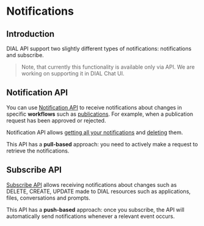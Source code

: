 # Notifications

## Introduction

DIAL API support two slightly different types of notifications: notifications and subscribe.

> Note, that currently this functionality is available only via API. We are working on supporting it in DIAL Chat UI.

## Notification API

You can use [Notification API](https://dialx.ai/dial_api#tag/Notifications/paths/~1v1~1ops~1notification~1list/post) to receive notifications about changes in specific **workflows** such as [publications](/docs/tutorials/2.devops/1.configuration/1.enable-publications-chat.md). For example, when a publication request has been approved or rejected. 

Notification API allows [getting all your notifications](https://dialx.ai/dial_api#tag/Notifications/paths/~1v1~1ops~1notification~1list/post) and [deleting](https://dialx.ai/dial_api#tag/Notifications/paths/~1v1~1ops~1notification~1delete/post) them.

This API has a **pull-based** approach: you need to actively make a request to retrieve the notifications.

## Subscribe API

[Subscribe API](https://dialx.ai/dial_api#tag/Notifications/paths/~1v1~1ops~1resource~1subscribe/post) allows receiving notifications about changes such as DELETE, CREATE, UPDATE made to DIAL resources such as applications, files, conversations and prompts.

This API has a **push-based** approach: once you subscribe, the API will automatically send notifications whenever a relevant event occurs.